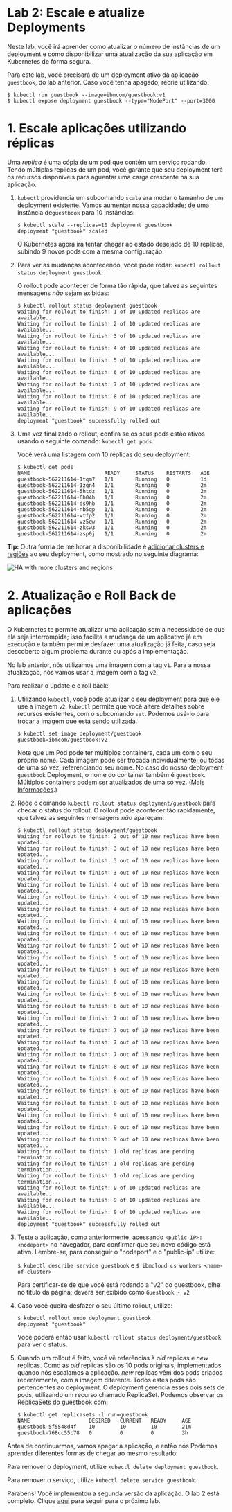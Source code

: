 # Lab 2: Escale e atualize Deployments

Neste lab, você irá aprender como atualizar o número de instâncias de um deployment e como disponibilizar uma atualização da sua aplicação em Kubernetes de forma segura.

Para este lab, você precisará de um deployment ativo da aplicação `guestbook`, do lab anterior. Caso você tenha apagado, recrie utilizando:

```console
$ kubectl run guestbook --image=ibmcom/guestbook:v1
$ kubectl expose deployment guestbook --type="NodePort" --port=3000
```
    
# 1. Escale aplicações utilizando réplicas

Uma *replica* é uma cópia de um pod que contém um serviço rodando. Tendo múltiplas replicas de um pod, você garante que seu deployment terá os recursos disponíveis para aguentar uma carga crescente na sua aplicação.

1. `kubectl` providencia um subcomando `scale` ara mudar o tamanho de um deployment existente. Vamos aumentar nossa capacidade; de uma instância de`guestbook` para 10 instâncias:

   ``` console
   $ kubectl scale --replicas=10 deployment guestbook
   deployment "guestbook" scaled
   ```

   O Kubernetes agora irá tentar chegar ao estado desejado de 10 replicas, subindo 9 novos pods com a mesma configuração.

2. Para ver as mudanças acontecendo, você pode rodar:
   `kubectl rollout status deployment guestbook`.

   O rollout pode acontecer de forma tão rápida, que talvez as seguintes mensagens _não_ sejam exibidas:

   ```console
   $ kubectl rollout status deployment guestbook
   Waiting for rollout to finish: 1 of 10 updated replicas are available...
   Waiting for rollout to finish: 2 of 10 updated replicas are available...
   Waiting for rollout to finish: 3 of 10 updated replicas are available...
   Waiting for rollout to finish: 4 of 10 updated replicas are available...
   Waiting for rollout to finish: 5 of 10 updated replicas are available...
   Waiting for rollout to finish: 6 of 10 updated replicas are available...
   Waiting for rollout to finish: 7 of 10 updated replicas are available...
   Waiting for rollout to finish: 8 of 10 updated replicas are available...
   Waiting for rollout to finish: 9 of 10 updated replicas are available...
   deployment "guestbook" successfully rolled out
   ```

3. Uma vez finalizado o rollout, confira se os seus pods estão ativos usando o seguinte comando: 
   `kubectl get pods`.

   Você verá uma listagem com 10 réplicas do seu deployment:

   ```console
   $ kubectl get pods
   NAME                        READY     STATUS    RESTARTS   AGE
   guestbook-562211614-1tqm7   1/1       Running   0          1d
   guestbook-562211614-1zqn4   1/1       Running   0          2m
   guestbook-562211614-5htdz   1/1       Running   0          2m
   guestbook-562211614-6h04h   1/1       Running   0          2m
   guestbook-562211614-ds9hb   1/1       Running   0          2m
   guestbook-562211614-nb5qp   1/1       Running   0          2m
   guestbook-562211614-vtfp2   1/1       Running   0          2m
   guestbook-562211614-vz5qw   1/1       Running   0          2m
   guestbook-562211614-zksw3   1/1       Running   0          2m
   guestbook-562211614-zsp0j   1/1       Running   0          2m
   ```

**Tip:** Outra forma de melhorar a disponibilidade é
[adicionar clusters e regiões](https://console.bluemix.net/docs/containers/cs_planning.html#cs_planning_cluster_config)
ao seu deployment, como mostrado no seguinte diagrama:

![HA with more clusters and regions](../images/cluster_ha_roadmap.png)

# 2. Atualização e Roll Back de aplicações

O Kubernetes te permite atualizar uma aplicação sem a necessidade de que ela seja interrompida; isso facilita a mudança de um aplicativo já em execução e também permite desfazer uma atualização já feita, caso seja descoberto algum problema durante ou após a implementação.

No lab anterior, nós utilizamos uma imagem com a tag `v1`. Para a nossa atualização, nós vamos usar a imagem com a tag `v2`.

Para realizar o update e o roll back:   
1. Utilizando `kubectl`, você pode atualizar o seu deployment para que ele use a imagem
   `v2`. `kubectl` permite que você altere detalhes sobre recursos existentes, com o subcomando `set`. Podemos usá-lo para trocar a imagem que está sendo utilizada.
   
    ```$ kubectl set image deployment/guestbook guestbook=ibmcom/guestbook:v2```

   Note que um Pod pode ter múltiplos containers, cada um com o seu próprio nome. Cada imagem pode ser trocada individualmente; ou todas de uma só vez, referenciando seu nome. No caso do nosso deployment `guestbook` Deployment, o nome do container também é `guestbook`.
   Múltiplos containers podem ser atualizados de uma só vez.
   ([Mais Informações](https://kubernetes.io/docs/user-guide/kubectl/kubectl_set_image/).)

3. Rode o comando  `kubectl rollout status deployment/guestbook` para checar o status do rollout. O rollout pode acontecer tão        rapidamente, que talvez as seguintes mensagens _não_ apareçam:
  
  
   ```console
   $ kubectl rollout status deployment/guestbook
   Waiting for rollout to finish: 2 out of 10 new replicas have been updated...
   Waiting for rollout to finish: 3 out of 10 new replicas have been updated...
   Waiting for rollout to finish: 3 out of 10 new replicas have been updated...
   Waiting for rollout to finish: 3 out of 10 new replicas have been updated...
   Waiting for rollout to finish: 4 out of 10 new replicas have been updated...
   Waiting for rollout to finish: 4 out of 10 new replicas have been updated...
   Waiting for rollout to finish: 4 out of 10 new replicas have been updated...
   Waiting for rollout to finish: 4 out of 10 new replicas have been updated...
   Waiting for rollout to finish: 4 out of 10 new replicas have been updated...
   Waiting for rollout to finish: 5 out of 10 new replicas have been updated...
   Waiting for rollout to finish: 5 out of 10 new replicas have been updated...
   Waiting for rollout to finish: 5 out of 10 new replicas have been updated...
   Waiting for rollout to finish: 6 out of 10 new replicas have been updated...
   Waiting for rollout to finish: 6 out of 10 new replicas have been updated...
   Waiting for rollout to finish: 6 out of 10 new replicas have been updated...
   Waiting for rollout to finish: 7 out of 10 new replicas have been updated...
   Waiting for rollout to finish: 7 out of 10 new replicas have been updated...
   Waiting for rollout to finish: 7 out of 10 new replicas have been updated...
   Waiting for rollout to finish: 7 out of 10 new replicas have been updated...
   Waiting for rollout to finish: 8 out of 10 new replicas have been updated...
   Waiting for rollout to finish: 8 out of 10 new replicas have been updated...
   Waiting for rollout to finish: 8 out of 10 new replicas have been updated...
   Waiting for rollout to finish: 8 out of 10 new replicas have been updated...
   Waiting for rollout to finish: 9 out of 10 new replicas have been updated...
   Waiting for rollout to finish: 9 out of 10 new replicas have been updated...
   Waiting for rollout to finish: 9 out of 10 new replicas have been updated...
   Waiting for rollout to finish: 1 old replicas are pending termination...
   Waiting for rollout to finish: 1 old replicas are pending termination...
   Waiting for rollout to finish: 1 old replicas are pending termination...
   Waiting for rollout to finish: 9 of 10 updated replicas are available...
   Waiting for rollout to finish: 9 of 10 updated replicas are available...
   Waiting for rollout to finish: 9 of 10 updated replicas are available...
   deployment "guestbook" successfully rolled out
   ```

4. Teste a aplicação, como anteriormente, acessando `<public-IP>:<nodeport>` 
   no navegador, para confirmar que seu novo código está ativo.
   Lembre-se, para conseguir o "nodeport" e o "public-ip" utilize:

   `$ kubectl describe service guestbook`
   e
   `$ ibmcloud cs workers <name-of-cluster>`

   Para certificar-se de que você está rodando a "v2" do guestbook, olhe no título da página; deverá ser exibido como `Guestbook - v2`

5. Caso você queira desfazer o seu último rollout, utilize:
   ```console
   $ kubectl rollout undo deployment guestbook
   deployment "guestbook"
   ```

   Você poderá então usar `kubectl rollout status deployment/guestbook` para ver o status.
   
6. Quando um rollout é feito, você vê referências à *old* replicas e *new* replicas.
   Como as *old* replicas são os 10 pods originais, implementados quando nós escalamos a aplicação. *new* replicas vêm dos pods criados recentemente, com a imagem diferente. Todos estes pods são pertencentes ao deployment. O deployment gerencia esses dois sets de pods, utilizando um recurso chamado ReplicaSet. Podemos observar os ReplicaSets do guestbook com:
   ```console
   $ kubectl get replicasets -l run=guestbook
   NAME                   DESIRED   CURRENT   READY     AGE
   guestbook-5f5548d4f    10        10        10        21m
   guestbook-768cc55c78   0         0         0         3h
   ```

Antes de continuarmos, vamos apagar a aplicação, e então nós Podemos aprender diferentes formas de chegar ao mesmo resultado:

Para remover o deployment, utilize `kubectl delete deployment guestbook`.

Para remover o serviço, utilize `kubectl delete service guestbook`.

Parabéns! Você implementou a segunda versão da aplicação. O lab 2 está completo. 
Clique [aqui](../Lab3/README.md) para seguir para o próximo lab.
